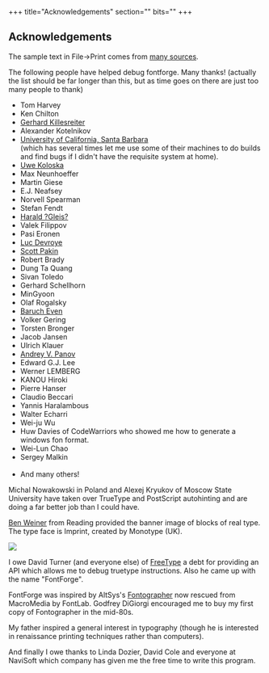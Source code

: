 +++
title="Acknowledgements"
section=""
bits=""
+++

Acknowledgements
----------------

The sample text in File-\>Print comes from [many
sources](quotations.html).

The following people have helped debug fontforge. Many thanks! (actually
the list should be far longer than this, but as time goes on there are
just too many people to thank)

-   Tom Harvey
-   Ken Chilton
-   [Gerhard Killesreiter]()
-   Alexander Kotelnikov
-   [University of California, Santa Barbara](http://ucsb.edu/)\
     (which has several times let me use some of their machines to do
    builds and find bugs if I didn't have the requisite system at home).
-   [Uwe Koloska](http://rcswww.urz.tu-dresden.de/~koloska/)
-   Max Neunhoeffer
-   Martin Giese
-   E.J. Neafsey
-   Norvell Spearman
-   Stefan Fendt
-   [Harald ?Gleis?](http://www.mp3.com/aurora-australis/)
-   Valek Filippov
-   Pasi Eronen
-   [Luc Devroye](http://jeff.cs.mcgill.ca/~luc/)
-   [Scott Pakin]()
-   Robert Brady
-   Dung Ta Quang
-   Sivan Toledo
-   Gerhard Schellhorn
-   MinGyoon
-   Olaf Rogalsky
-   [Baruch Even](http://baruch.ev-en.org/)
-   Volker Gering
-   Torsten Bronger
-   Jacob Jansen
-   Ulrich Klauer
-   [Andrey V. Panov](http://canopus.iacp.dvo.ru/~panov/)
-   Edward G.J. Lee
-   Werner LEMBERG
-   KANOU Hiroki
-   Pierre Hanser
-   Claudio Beccari
-   Yannis Haralambous
-   Walter Echarri
-   Wei-ju Wu
-   Huw Davies of CodeWarriors who showed me how to generate a windows
    fon format.
-   Wei-Lun Chao
-   Sergey Malkin\
      
-   And many others!

Michal Nowakowski in Poland and Alexej Kryukov of Moscow State
University have taken over TrueType and PostScript autohinting and are
doing a far better job than I could have.

[Ben Weiner](http://readingtype.org.uk/) from Reading provided the
banner image of blocks of real type. The type face is Imprint, created
by Monotype (UK).

![](img/fontforge-banner-420.jpeg)

I owe David Turner (and everyone else) of
[FreeType](http://freetype.sf.net/) a debt for providing an API which
allows me to debug truetype instructions. Also he came up with the name
"FontForge".

FontForge was inspired by AltSys's
[Fontographer](http://www.macromedia.com/software/fontographer/) now
rescued from MacroMedia by FontLab. Godfrey DiGiorgi encouraged me to
buy my first copy of Fontographer in the mid-80s.

My father inspired a general interest in typography (though he is
interested in renaissance printing techniques rather than computers).

And finally I owe thanks to Linda Dozier, David Cole and everyone at
NaviSoft which company has given me the free time to write this program.


